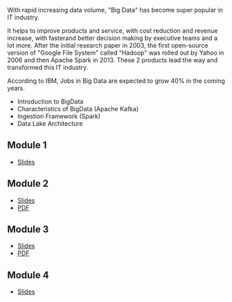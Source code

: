 With rapid increasing data volume, "Big Data" has become super popular in IT industry. 

It helps to improve products and service, with cost reduction and revenue increase, with fasterand better decision making by executive teams and a lot more. After the initial research paper in 2003, the first open-source version of "Google File System" called "Hadoop" was rolled out by Yahoo in 2006 and then Apache Spark in 2013. These 2 products lead the way and transformed this IT industry.

According to IBM, Jobs in Big Data are expected to grow 40% in the coming years.

- Introduction to BigData
- Characteristics of BigData (Apache Kafka)
- Ingestion Framework (Spark)
- Data Lake Architecture


## Module 1 

- [Slides](https://docs.google.com/presentation/d/e/2PACX-1vQ3jWnuw8LngwJ2W2zr0NRT-vlfJ1gMdJNjJHiIPWMg27tL-Qnxi54Cs6mFw4vAWZ3Sv4Mxi_0kwm-C/pub?start=false&loop=false&delayms=3000&slide=id.g2fd359e8f7b_1_0)

## Module 2

- [Slides](https://docs.google.com/presentation/d/e/2PACX-1vQ9kujhMa-J4a68JByyttzyvgK_1a1_QZi8ZKZ0XWXmWm96QntXbIOUUJ_8X9mYnFaiTGCf760-78Bh/pub?start=false&loop=false&delayms=3000)
- [PDF](https://github.com/shekharbiswas/BigData_Spark_1/blob/main/BigData%20with%20Kafka.pdf)

## Module 3

- [Slides](https://docs.google.com/presentation/d/e/2PACX-1vTi9jcVv2TQ6fET08SO1yqKOBZJWQnjsu8oTfbUWwPIP2y9zRDzLFDPJQeWm22AkksBAC2sG-PdMZwe/pub?start=false&loop=false&delayms=3000&slide=id.g2fd359e8f7b_1_0)
- [PDF](https://github.com/shekharbiswas/BigData_Spark_1/blob/main/Apache%20Spark.pdf)

## Module 4
- [Slides](https://docs.google.com/presentation/d/e/2PACX-1vSwoEAOOnBfZtHlC-7FvQ985yOHuMOHY--Hk53_ULLtdijFkOuQtwjSvh3HrN-PWx7lkTwrBEdtTWjx/pub?start=false&loop=false&delayms=3000)
